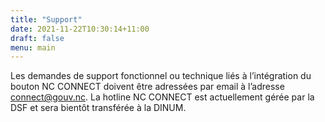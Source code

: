 ```yaml
---
title: "Support"
date: 2021-11-22T10:30:14+11:00
draft: false
menu: main
---
```


Les demandes de support fonctionnel ou technique liés à l’intégration du bouton NC CONNECT doivent être adressées par email à l’adresse connect@gouv.nc.
La hotline NC CONNECT est actuellement gérée par la DSF et sera bientôt transférée à la DINUM.

